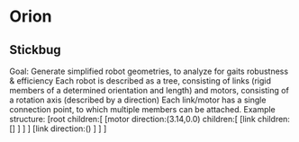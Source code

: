 # Orion
## Stickbug
Goal: Generate simplified robot geometries, to analyze for gaits robustness & efficiency
Each robot is described as a tree, consisting of links (rigid members of a determined orientation and length) and motors, consisting of a rotation axis (described by a direction)
Each link/motor has a single connection point, to which multiple members can be attached.
Example structure:
[root
  children:[
    [motor
      direction:(3.14,0.0)
      children:[
        [link
          children:[]
        ]
      ]
    ]
    [link
      direction:()
    ]
  ]
]
